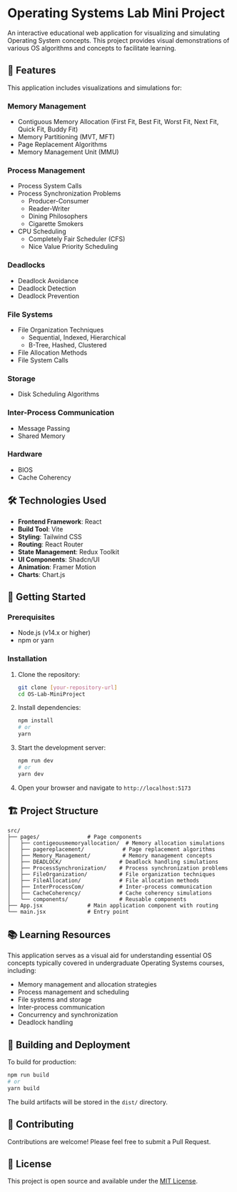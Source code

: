 # Operating Systems Lab Mini Project

An interactive educational web application for visualizing and simulating Operating System concepts. This project provides visual demonstrations of various OS algorithms and concepts to facilitate learning.

## 🚀 Features

This application includes visualizations and simulations for:

### Memory Management

- Contiguous Memory Allocation (First Fit, Best Fit, Worst Fit, Next Fit, Quick Fit, Buddy Fit)
- Memory Partitioning (MVT, MFT)
- Page Replacement Algorithms
- Memory Management Unit (MMU)

### Process Management

- Process System Calls
- Process Synchronization Problems
  - Producer-Consumer
  - Reader-Writer
  - Dining Philosophers
  - Cigarette Smokers
- CPU Scheduling
  - Completely Fair Scheduler (CFS)
  - Nice Value Priority Scheduling

### Deadlocks

- Deadlock Avoidance
- Deadlock Detection
- Deadlock Prevention

### File Systems

- File Organization Techniques
  - Sequential, Indexed, Hierarchical
  - B-Tree, Hashed, Clustered
- File Allocation Methods
- File System Calls

### Storage

- Disk Scheduling Algorithms

### Inter-Process Communication

- Message Passing
- Shared Memory

### Hardware

- BIOS
- Cache Coherency

## 🛠️ Technologies Used

- **Frontend Framework**: React
- **Build Tool**: Vite
- **Styling**: Tailwind CSS
- **Routing**: React Router
- **State Management**: Redux Toolkit
- **UI Components**: Shadcn/UI
- **Animation**: Framer Motion
- **Charts**: Chart.js

## 🏁 Getting Started

### Prerequisites

- Node.js (v14.x or higher)
- npm or yarn

### Installation

1. Clone the repository:

   ```bash
   git clone [your-repository-url]
   cd OS-Lab-MiniProject
   ```

2. Install dependencies:

   ```bash
   npm install
   # or
   yarn
   ```

3. Start the development server:

   ```bash
   npm run dev
   # or
   yarn dev
   ```

4. Open your browser and navigate to `http://localhost:5173`

## 🏗️ Project Structure

```
src/
├── pages/               # Page components
│   ├── contigeousmemoryallocation/  # Memory allocation simulations
│   ├── pagereplacement/            # Page replacement algorithms
│   ├── Memory_Management/          # Memory management concepts
│   ├── DEADLOCK/                  # Deadlock handling simulations
│   ├── ProcessSynchronization/    # Process synchronization problems
│   ├── FileOrganization/          # File organization techniques
│   ├── FileAllocation/            # File allocation methods
│   ├── InterProcessCom/           # Inter-process communication
│   ├── CacheCoherency/            # Cache coherency simulations
│   └── components/                # Reusable components
├── App.jsx              # Main application component with routing
└── main.jsx             # Entry point
```

## 📚 Learning Resources

This application serves as a visual aid for understanding essential OS concepts typically covered in undergraduate Operating Systems courses, including:

- Memory management and allocation strategies
- Process management and scheduling
- File systems and storage
- Inter-process communication
- Concurrency and synchronization
- Deadlock handling

## 🧪 Building and Deployment

To build for production:

```bash
npm run build
# or
yarn build
```

The build artifacts will be stored in the `dist/` directory.

## 🤝 Contributing

Contributions are welcome! Please feel free to submit a Pull Request.

## 📝 License

This project is open source and available under the [MIT License](LICENSE).
